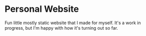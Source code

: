 # Personal Website

Fun little mostly static website that I made for myself. It's a work in
progress, but I'm happy with how it's turning out so far.
